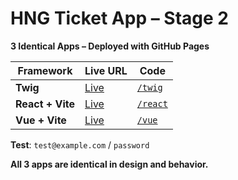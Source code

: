 # HNG Ticket App – Stage 2

**3 Identical Apps – Deployed with GitHub Pages**

| Framework | Live URL | Code |
|---------|----------|------|
| **Twig** | [Live](https://nchiwar.github.io/hng-ticket-app/pages/landing.html) | [`/twig`](/twig) |
| **React + Vite** | [Live](https://nchiwar.github.io/hng-ticket-app/docs/react/) | [`/react`](/react) |
| **Vue + Vite** | [Live](https://nchiwar.github.io/hng-ticket-app/docs/vue/) | [`/vue`](/vue) |

**Test**: `test@example.com` / `password`

**All 3 apps are identical in design and behavior.**
